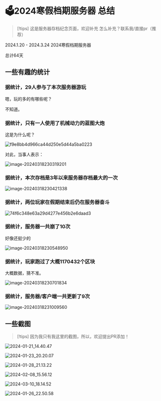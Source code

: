# 🗳️2024寒假档期服务器 总结

> [!tips]
> 这是服务器存档纪念页面，欢迎补充
> 怎么补充？联系我/直接pr（推荐）

2024.1.20 - 2024.3.24 2024寒假档期服务器

总计64天

## 一些有趣的统计

### 据统计，29人参与了本次服务器游玩

嗯，玩的多的有哪些呢？

不知道。

### 据统计，只有一人使用了机械动力的蓝图大炮

这是为什么呢？

![f9e8bb4d966ca44d250e5d44a5ba0223](./assets/f9e8bb4d966ca44d250e5d44a5ba0223.png)

对此，当事人表示：

![image-20240318230319201](./assets/image-20240318230319201.png)

### 据统计，本次存档是3年以来服务器存档最大的一次

![image-20240318230421338](./assets/image-20240318230421338.png)

### 据统计，两位玩家在假期结束后仍在服务器奋斗

![74f6c348e63a29d4277e456b2e6daad3](./assets/74f6c348e63a29d4277e456b2e6daad3.png)

### 据统计，服务器一共崩了10次

好像还挺少的

![image-20240318230548950](./assets/image-20240318230548950.png)

### 据统计，玩家跑过了大概1170432个区块

大概数据，猜不准。

![image-20240318230701834](./assets/image-20240318230701834.png)

### 据统计，服务器/客户端一共更新了9次

![image-20240318231009560](./assets/image-20240318231009560.png)

## 一些截图

> [!tips]
> 因为我只有我这里的截图，所以，欢迎提出PR添加！

![2024-01-21_14.40.47](./assets/2024-01-21_14.40.47.png)

![2024-01-23_20.20.07](./assets/2024-01-23_20.20.07.png)

![2024-01-28_21.13.22](./assets/2024-01-28_21.13.22.png)

![2024-02-08_15.56.12](./assets/2024-02-08_15.56.12.png)

![2024-03-10_18.14.52](./assets/2024-03-10_18.14.52.png)

![2024-01-26_22.50.58](./assets/2024-01-26_22.50.58.png)
